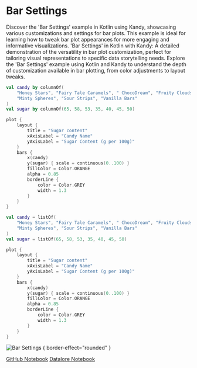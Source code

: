 # Bar Settings

<web-summary>
Discover the 'Bar Settings' example in Kotlin using Kandy, showcasing various customizations and settings for bar plots.
This example is ideal for learning how to tweak bar plot appearances for more engaging and informative visualizations.
</web-summary>

<card-summary>
'Bar Settings' in Kotlin with Kandy: A detailed demonstration of the versatility in bar plot customization,
perfect for tailoring visual representations to specific data storytelling needs.
</card-summary>

<link-summary>
Explore the 'Bar Settings' example using Kotlin and Kandy to understand the depth of customization available in bar plotting, from color adjustments to layout tweaks.
</link-summary>


<!---IMPORT org.jetbrains.kotlinx.kandy.letsplot.samples.Bars-->

<!---FUN bar_settings-->
<tabs>
<tab title="Dataframe">

```kotlin
val candy by columnOf(
    "Honey Stars", "Fairy Tale Caramels", " ChocoDream", "Fruity Clouds",
    "Minty Spheres", "Sour Strips", "Vanilla Bars"
)
val sugar by columnOf(65, 58, 53, 35, 40, 45, 50)

plot {
    layout {
        title = "Sugar content"
        xAxisLabel = "Candy Name"
        yAxisLabel = "Sugar Content (g per 100g)"
    }
    bars {
        x(candy)
        y(sugar) { scale = continuous(0..100) }
        fillColor = Color.ORANGE
        alpha = 0.85
        borderLine {
            color = Color.GREY
            width = 1.3
        }
    }
}
```

</tab>
<tab title="Collections">

```kotlin
val candy = listOf(
    "Honey Stars", "Fairy Tale Caramels", " ChocoDream", "Fruity Clouds",
    "Minty Spheres", "Sour Strips", "Vanilla Bars"
)
val sugar = listOf(65, 58, 53, 35, 40, 45, 50)

plot {
    layout {
        title = "Sugar content"
        xAxisLabel = "Candy Name"
        yAxisLabel = "Sugar Content (g per 100g)"
    }
    bars {
        x(candy)
        y(sugar) { scale = continuous(0..100) }
        fillColor = Color.ORANGE
        alpha = 0.85
        borderLine {
            color = Color.GREY
            width = 1.3
        }
    }
}
```

</tab></tabs>
<!---END-->

![Bar Settings](bar_settings.png) { border-effect="rounded" }

[//]: # (TODO)
<seealso style="cards">
       <category ref="example-ktnb">
           <a href="https://github.com/Kotlin/kandy/blob/main/examples/notebooks/lets-plot/samples/bars/bar_settings.ipynb" summary="View the notebook on our GitHub repository">GitHub Notebook</a>
           <a href="https://datalore.jetbrains.com/report/static/KQKedA4jDrKu63O53gEN0z/NFGYJFW8oMlsu5aROAxRGq" summary="Experiment with this example on Datalore">Datalore Notebook</a>
       </category>
</seealso>
